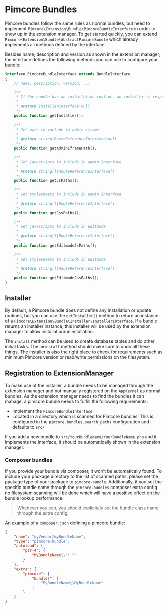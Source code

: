 # Pimcore Bundles

Pimcore bundles follow the same rules as normal bundles, but need to implement `Pimcore\Extension\Bundle\PimcoreBundleInterface`
in order to show up in the extension manager. To get started quickly, you can extend `Pimcore\Extension\Bundle\AbstractPimcoreBundle`
which already implements all methods defined by the interface.

Besides name, description and version as shown in the extension manager, the interface defines the following methods you
can use to configure your bundle:

```php
interface PimcoreBundleInterface extends BundleInterface
{
    // name, description, version, ...

    /**
     * If the bundle has an installation routine, an installer is responsible of handling installation related tasks
     *
     * @return InstallerInterface|null
     */
    public function getInstaller();

    /**
     * Get path to include in admin iframe
     *
     * @return string|RouteReferenceInterface|null
     */
    public function getAdminIframePath();

    /**
     * Get javascripts to include in admin interface
     *
     * @return string[]|RouteReferenceInterface[]
     */
    public function getJsPaths();

    /**
     * Get stylesheets to include in admin interface
     *
     * @return string[]|RouteReferenceInterface[]
     */
    public function getCssPaths();

    /**
     * Get javascripts to include in editmode
     *
     * @return string[]|RouteReferenceInterface[]
     */
    public function getEditmodeJsPaths();

    /**
     * Get stylesheets to include in editmode
     *
     * @return string[]|RouteReferenceInterface[]
     */
    public function getEditmodeCssPaths();
}
```

## Installer

By default, a Pimcore bundle does not define any installation or update routines, but you can use the `getInstaller()` method
to return an instance of a `Pimcore\Extension\Bundle\Installer\InstallerInterface`. If a bundle returns an installer instance,
this installer will be used by the extension manager to allow installation/uninstallation.

The `install` method can be used to create database tables and do other initial tasks. The `uninstall` method should make
sure to undo all these things. The installer is also the right place to check for requirements such as minimum Pimcore
version or read/write permissions on the filesystem.

## Registration to ExtensionManager

To make use of the installer, a bundle needs to be managed through the extension manager and not manually registered on
the `AppKernel` as normal bundles. As the extension manager needs to find the bundles it can manage, a pimcore bundle needs
to fulfill the following requirements:

  * Implement the `PimcoreBundleInterface`
  * Located in a directory which is scanned for Pimcore bundles. This is configured in the `pimcore.bundles.search_paths`
    configuration and defaults to `src/`
    
If you add a new bundle to `src/YourBundleName/YourBundleName.php` and it implements the interface, it should be automatically
shown in the extension manager.

### Composer bundles

If you provide your bundle via composer, it won't be automatically found. To include your package directory to the list 
of scanned paths, please set the package type of your package to `pimcore-bundle`. Additionally, if you set the specific
bundle name through the `pimcore.bundles` composer extra config no filesystem scanning will be done which will have a
positive effect on the bundle lookup performance.

> Whenever you can, you should explicitely set the bundle class name through the extra config.

An example of a `composer.json` defining a pimcore bundle:

```json
{
    "name": "myVendor/myBundleName",
    "type": "pimcore-bundle",
    "autoload": {
        "psr-4": {
            "MyBundleName\\": ""
        }
    },
    "extra": {
        "pimcore": {
            "bundles": [
                "MyBundleName\\MyBundleName"
            ]
        }
    }
}
```


